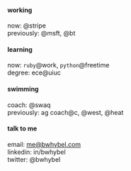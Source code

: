 #### working
now: @stripe\
previously: @msft, @bt

#### learning
now: `ruby`@work, `python`@freetime\
degree: ece@uiuc

#### swimming
coach: @swaq\
previously: ag coach@c, @west, @heat

#### talk to me
email: me@bwhybel.com\
linkedin: in/bwhybel\
twitter: @bwhybel
